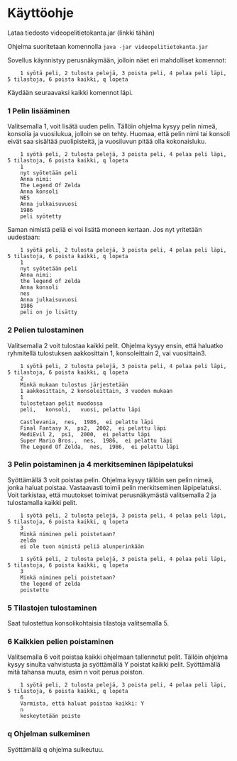 # Käyttöohje

Lataa tiedosto videopelitietokanta.jar (linkki tähän)

Ohjelma suoritetaan komennolla 
`java -jar videopelitietokanta.jar`

Sovellus käynnistyy perusnäkymään, jolloin näet eri mahdolliset komennot:

        1 syötä peli, 2 tulosta pelejä, 3 poista peli, 4 pelaa peli läpi, 5 tilastoja, 6 poista kaikki, q lopeta

Käydään seuraavaksi kaikki komennot läpi.

### 1 Pelin lisääminen
Valitsemalla 1, voit lisätä uuden pelin. Tällöin ohjelma kysyy pelin nimeä, konsolia ja vuosilukua, jolloin se on tehty. Huomaa, että pelin nimi tai konsoli eivät saa sisältää puolipisteitä, ja vuosiluvun pitää olla kokonaisluku.

        1 syötä peli, 2 tulosta pelejä, 3 poista peli, 4 pelaa peli läpi, 5 tilastoja, 6 poista kaikki, q lopeta
        1
        nyt syötetään peli
        Anna nimi:
        The Legend Of Zelda
        Anna konsoli
        NES
        Anna julkaisuvuosi
        1986
        peli syötetty

Saman nimistä peliä ei voi lisätä moneen kertaan. Jos nyt yritetään uudestaan:

        1 syötä peli, 2 tulosta pelejä, 3 poista peli, 4 pelaa peli läpi, 5 tilastoja, 6 poista kaikki, q lopeta
        1
        nyt syötetään peli
        Anna nimi:
        the legend of zelda
        Anna konsoli
        nes
        Anna julkaisuvuosi
        1986
        peli on jo lisätty

### 2 Pelien tulostaminen
Valitsemalla 2 voit tulostaa kaikki pelit. Ohjelma kysyy ensin, että haluatko ryhmitellä tulostuksen aakkosittain 1, konsoleittain 2, vai vuosittain3. 

        1 syötä peli, 2 tulosta pelejä, 3 poista peli, 4 pelaa peli läpi, 5 tilastoja, 6 poista kaikki, q lopeta
        2
        Minkä mukaan tulostus järjestetään
        1 aakkosittain, 2 konsoleittain, 3 vuoden mukaan
        1
        tulostetaan pelit muodossa
        peli,   konsoli,   vuosi, pelattu läpi
            
        Castlevania,  nes,  1986,  ei pelattu läpi
        Final Fantasy X,  ps2,  2002,  ei pelattu läpi
        MediEvil 2,  ps1,  2000,  ei pelattu läpi
        Super Mario Bros.,  nes,  1986,  ei pelattu läpi
        The Legend Of Zelda,  nes,  1986,  ei pelattu läpi


### 3 Pelin poistaminen ja  4 merkitseminen läpipelatuksi
Syöttämällä 3 voit poistaa pelin. Ohjelma kysyy tällöin sen pelin nimeä, jonka haluat poistaa. Vastaavasti toimii pelin merkitseminen läpipelatuksi. Voit tarkistaa, että muutokset toimivat perusnäkymästä valitsemalla 2 ja tulostamalla kaikki pelit.

        1 syötä peli, 2 tulosta pelejä, 3 poista peli, 4 pelaa peli läpi, 5 tilastoja, 6 poista kaikki, q lopeta
        3
        Minkä niminen peli poistetaan?
        zelda
        ei ole tuon nimistä peliä alunperinkään
            
        1 syötä peli, 2 tulosta pelejä, 3 poista peli, 4 pelaa peli läpi, 5 tilastoja, 6 poista kaikki, q lopeta
        3
        Minkä niminen peli poistetaan?
        the legend of zelda
        poistettu

### 5 Tilastojen tulostaminen
Saat tulostettua konsolikohtaisia tilastoja valitsemalla 5.

### 6 Kaikkien pelien poistaminen
Valitsemalla 6 voit poistaa kaikki ohjelmaan tallennetut pelit. Tällöin ohjelma kysyy sinulta vahvistusta ja syöttämällä Y poistat kaikki pelit. Syöttämällä mitä tahansa muuta, esim n voit perua poiston.
                
        1 syötä peli, 2 tulosta pelejä, 3 poista peli, 4 pelaa peli läpi, 5 tilastoja, 6 poista kaikki, q lopeta
        6
        Varmista, että haluat poistaa kaikki: Y
        n
        keskeytetään poisto

### q Ohjelman sulkeminen
Syöttämällä q ohjelma sulkeutuu.
